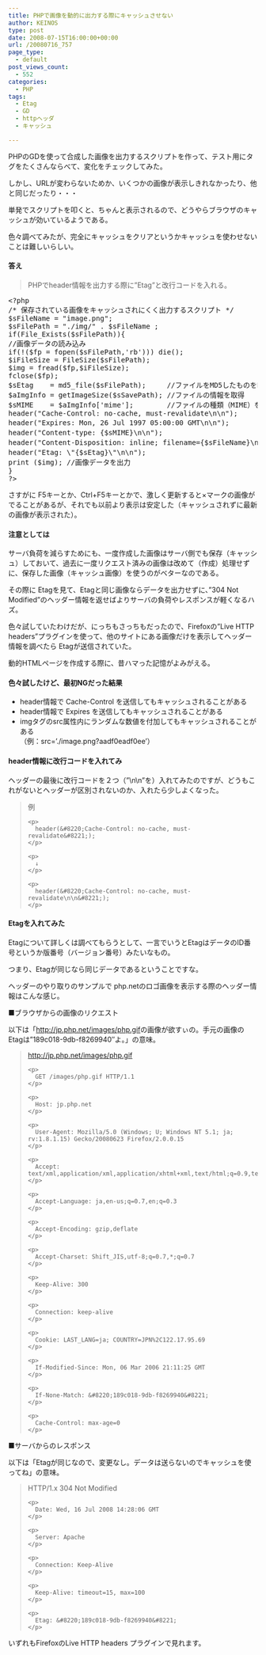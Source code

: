 ```yaml
---
title: PHPで画像を動的に出力する際にキャッシュさせない
author: KEINOS
type: post
date: 2008-07-15T16:00:00+00:00
url: /20080716_757
page_type:
  - default
post_views_count:
  - 552
categories:
  - PHP
tags:
  - Etag
  - GD
  - httpヘッダ
  - キャッシュ

---
```

<div class="section">
  <p>
    PHPのGDを使って合成した画像を出力するスクリプトを作って、テスト用に<img>タグをたくさんならべて、変化をチェックしてみた。
  </p>
  
  <p>
    しかし、URLが変わらないためか、いくつかの画像が表示しきれなかったり、他と同じだったり・・・
  </p>
  
  <p>
    単発でスクリプトを叩くと、ちゃんと表示されるので、どうやらブラウザのキャッシュが効いているようである。
  </p>
  
  <p>
    色々調べてみたが、完全にキャッシュをクリアというかキャッシュを使わせないことは難しいらしい。
  </p>
  
  <h4 id="outline__1">
    答え
  </h4>
  
  <blockquote>
    <p>
      PHPでheader情報を出力する際に&#8221;Etag&#8221;と改行コードを入れる。
    </p>
  </blockquote>
  
  <pre class="syntax-highlight">
<span class="synSpecial">&#60;?php</span>
<span class="synComment">/* 保存されている画像をキャッシュされにくく出力するスクリプト */</span>
<span class="synStatement">$</span><span class="synIdentifier">sFileName</span> <span class="synStatement">=</span> &#34;<span class="synConstant">image.png</span>&#34;;
<span class="synStatement">$</span><span class="synIdentifier">sFilePath</span> <span class="synStatement">=</span> &#34;<span class="synConstant">./img/</span>&#34; <span class="synStatement">.</span> <span class="synStatement">$</span><span class="synIdentifier">sFileName</span> ;
<span class="synStatement">if</span><span class="synSpecial">(</span><span class="synIdentifier">File_Exists</span><span class="synSpecial">(</span><span class="synStatement">$</span><span class="synIdentifier">sFilePath</span><span class="synSpecial">)){</span>
<span class="synComment">//画像データの読み込み</span>
<span class="synStatement">if</span><span class="synSpecial">(</span><span class="synStatement">!</span><span class="synSpecial">(</span><span class="synStatement">$</span><span class="synIdentifier">fp</span> <span class="synStatement">=</span> <span class="synIdentifier">fopen</span><span class="synSpecial">(</span><span class="synStatement">$</span><span class="synIdentifier">sFilePath</span>,'<span class="synConstant">rb</span>'<span class="synSpecial">)))</span> <span class="synStatement">die</span><span class="synSpecial">()</span>;
<span class="synStatement">$</span><span class="synIdentifier">iFileSize</span> <span class="synStatement">=</span> <span class="synIdentifier">FileSize</span><span class="synSpecial">(</span><span class="synStatement">$</span><span class="synIdentifier">sFilePath</span><span class="synSpecial">)</span>;
<span class="synStatement">$</span><span class="synIdentifier">img</span> <span class="synStatement">=</span> <span class="synIdentifier">fread</span><span class="synSpecial">(</span><span class="synStatement">$</span><span class="synIdentifier">fp</span>,<span class="synStatement">$</span><span class="synIdentifier">iFileSize</span><span class="synSpecial">)</span>;
<span class="synIdentifier">fclose</span><span class="synSpecial">(</span><span class="synStatement">$</span><span class="synIdentifier">fp</span><span class="synSpecial">)</span>;
<span class="synStatement">$</span><span class="synIdentifier">sEtag</span>    <span class="synStatement">=</span> <span class="synIdentifier">md5_file</span><span class="synSpecial">(</span><span class="synStatement">$</span><span class="synIdentifier">sFilePath</span><span class="synSpecial">)</span>;     <span class="synComment">//ファイルをMD5したものをEtagのIDとする</span>
<span class="synStatement">$</span><span class="synIdentifier">aImgInfo</span> <span class="synStatement">=</span> <span class="synIdentifier">getImageSize</span><span class="synSpecial">(</span><span class="synStatement">$</span><span class="synIdentifier">sSavePath</span><span class="synSpecial">)</span>; <span class="synComment">//ファイルの情報を取得</span>
<span class="synStatement">$</span><span class="synIdentifier">sMIME</span>    <span class="synStatement">=</span> <span class="synStatement">$</span><span class="synIdentifier">aImgInfo</span><span class="synSpecial">[</span>'<span class="synConstant">mime</span>'<span class="synSpecial">]</span>;        <span class="synComment">//ファイルの種類（MIME）を取得</span>
<span class="synIdentifier">header</span><span class="synSpecial">(</span>&#34;<span class="synConstant">Cache-Control: no-cache, must-revalidate</span><span class="synSpecial">\n\n</span>&#34;<span class="synSpecial">)</span>;           <span class="synComment">// HTTP/1.1</span>
<span class="synIdentifier">header</span><span class="synSpecial">(</span>&#34;<span class="synConstant">Expires: Mon, 26 Jul 1997 05:00:00 GMT</span><span class="synSpecial">\n\n</span>&#34;<span class="synSpecial">)</span>;             <span class="synComment">// 過去の日付</span>
<span class="synIdentifier">header</span><span class="synSpecial">(</span>&#34;<span class="synConstant">Content-type: </span><span class="synSpecial">{</span><span class="synStatement">$</span><span class="synIdentifier">sMIME</span><span class="synSpecial">}\n\n</span>&#34;<span class="synSpecial">)</span>;                             <span class="synComment">// ファイルのMIME出力</span>
<span class="synIdentifier">header</span><span class="synSpecial">(</span>&#34;<span class="synConstant">Content-Disposition: inline; filename=</span><span class="synSpecial">{</span><span class="synStatement">$</span><span class="synIdentifier">sFileName</span><span class="synSpecial">}\n\n</span>&#34;<span class="synSpecial">)</span>; <span class="synComment">// 保存時ファイル名</span>
<span class="synIdentifier">header</span><span class="synSpecial">(</span>&#34;<span class="synConstant">Etag: \&#34;</span><span class="synSpecial">{</span><span class="synStatement">$</span><span class="synIdentifier">sEtag</span><span class="synSpecial">}</span><span class="synConstant">\&#34;</span><span class="synSpecial">\n\n</span>&#34;<span class="synSpecial">)</span>;                                 <span class="synComment">// Etagの出力</span>
<span class="synPreProc">print</span> <span class="synSpecial">(</span><span class="synStatement">$</span><span class="synIdentifier">img</span><span class="synSpecial">)</span>; <span class="synComment">//画像データを出力</span>
<span class="synSpecial">}</span>
<span class="synSpecial">?&#62;</span>
</pre>
  
  <p>
    さすがに F5キーとか、Ctrl+F5キーとかで、激しく更新すると×マークの画像がでることがあるが、それでも以前より表示は安定した（キャッシュされずに最新の画像が表示された）。
  </p>
  
  <h4 id="outline__2">
    注意としては
  </h4>
  
  <p>
    サーバ負荷を減らすためにも、一度作成した画像はサーバ側でも保存（キャッシュ）しておいて、過去に一度リクエスト済みの画像は改めて（作成）処理せずに、保存した画像（キャッシュ画像）を使うのがベターなのである。
  </p>
  
  <p>
    その際に Etagを見て、Etagと同じ画像ならデータを出力せずに、&#8221;304 Not Modified&#8221;のヘッダー情報を返せばよりサーバの負荷やレスポンスが軽くなるハズ。
  </p>
</div>

<span class="strike"></p> 

<div class="section">
  <p>
    色々試していたわけだが、にっちもさっちもだったので、Firefoxの&#8221;Live HTTP headers&#8221;プラグインを使って、他のサイトにある画像だけを表示してヘッダー情報を調べたら Etagが送信されていた。
  </p>
  
  <p>
    動的HTMLページを作成する際に、昔ハマった記憶がよみがえる。
  </p>
  
  <h4 id="outline__3">
    色々試したけど、最初NGだった結果
  </h4>
  
  <ul>
    <li>
      header情報で Cache-Control を送信してもキャッシュされることがある
    </li>
    <li>
      header情報で Expires を送信してもキャッシュされることがある
    </li>
    <li>
      imgタグのsrc属性内にランダムな数値を付加してもキャッシュされることがある<br />（例：src=&#8217;./image.png?aadf0eadf0ee&#8217;）
    </li>
  </ul>
  
  <h4 id="outline__4">
    header情報に改行コードを入れてみ
  </h4>
  
  <p>
    ヘッダーの最後に改行コードを２つ（&#8221;\n\n&#8221;を）入れてみたのですが、どうもこれがないとヘッダーが区別されないのか、入れたら少しよくなった。
  </p>
  
  <blockquote>
    <p>
      例
    </p>
    
    <p>
      header(&#8220;Cache-Control: no-cache, must-revalidate&#8221;);
    </p>
    
    <p>
      ↓
    </p>
    
    <p>
      header(&#8220;Cache-Control: no-cache, must-revalidate\n\n&#8221;);
    </p>
  </blockquote>
  
  <h4 id="outline__5">
    Etagを入れてみた
  </h4>
  
  <p>
    Etagについて詳しくは調べてもらうとして、一言でいうとEtagはデータのID番号というか版番号（バージョン番号）みたいなもの。
  </p>
  
  <p>
    つまり、Etagが同じなら同じデータであるということですな。
  </p>
  
  <p>
    ヘッダーのやり取りのサンプルで php.netのロゴ画像を表示する際のヘッダー情報はこんな感じ。
  </p>
  
  <p>
    ■ブラウザからの画像のリクエスト
  </p>
  
  <p>
    以下は「<a href="http://jp.php.net/images/php.gif" target="_blank">http://jp.php.net/images/php.gif</a>の画像が欲すぃの。手元の画像のEtagは&#8221;189c018-9db-f8269940&#8243;よ。」の意味。
  </p>
  
  <blockquote>
    <p>
      <a href="http://jp.php.net/images/php.gif" target="_blank">http://jp.php.net/images/php.gif</a>
    </p>
    
    <p>
      GET /images/php.gif HTTP/1.1
    </p>
    
    <p>
      Host: jp.php.net
    </p>
    
    <p>
      User-Agent: Mozilla/5.0 (Windows; U; Windows NT 5.1; ja; rv:1.8.1.15) Gecko/20080623 Firefox/2.0.0.15
    </p>
    
    <p>
      Accept: text/xml,application/xml,application/xhtml+xml,text/html;q=0.9,text/plain;q=0.8,image/png,*/*;q=0.5
    </p>
    
    <p>
      Accept-Language: ja,en-us;q=0.7,en;q=0.3
    </p>
    
    <p>
      Accept-Encoding: gzip,deflate
    </p>
    
    <p>
      Accept-Charset: Shift_JIS,utf-8;q=0.7,*;q=0.7
    </p>
    
    <p>
      Keep-Alive: 300
    </p>
    
    <p>
      Connection: keep-alive
    </p>
    
    <p>
      Cookie: LAST_LANG=ja; COUNTRY=JPN%2C122.17.95.69
    </p>
    
    <p>
      If-Modified-Since: Mon, 06 Mar 2006 21:11:25 GMT
    </p>
    
    <p>
      If-None-Match: &#8220;189c018-9db-f8269940&#8221;
    </p>
    
    <p>
      Cache-Control: max-age=0
    </p>
  </blockquote>
  
  <p>
    ■サーバからのレスポンス
  </p>
  
  <p>
    以下は「Etagが同じなので、変更なし。データは送らないのでキャッシュを使ってね」の意味。
  </p>
  
  <blockquote>
    <p>
      HTTP/1.x 304 Not Modified
    </p>
    
    <p>
      Date: Wed, 16 Jul 2008 14:28:06 GMT
    </p>
    
    <p>
      Server: Apache
    </p>
    
    <p>
      Connection: Keep-Alive
    </p>
    
    <p>
      Keep-Alive: timeout=15, max=100
    </p>
    
    <p>
      Etag: &#8220;189c018-9db-f8269940&#8221;
    </p>
  </blockquote>
  
  <p>
    いずれもFirefoxのLive HTTP headers プラグインで見れます。
  </p>
</div>